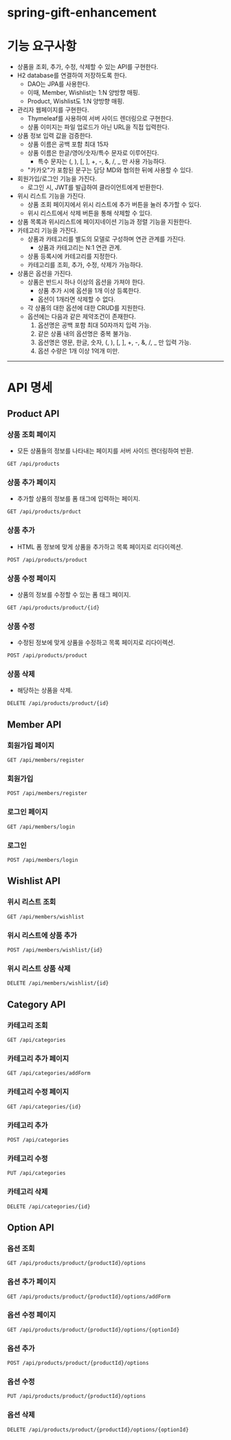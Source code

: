 # spring-gift-enhancement

# 기능 요구사항

- 상품을 조회, 추가, 수정, 삭제할 수 있는 API를 구현한다.
- H2 database를 연결하여 저장하도록 한다.
    - DAO는 JPA를 사용한다.
    - 이때, Member, Wishlist는 1:N 양방향 매핑.
    - Product, Wishlist도 1:N 양방향 매핑.
- 관리자 웹페이지를 구현한다.
    - Thymeleaf를 사용하여 서버 사이드 렌더링으로 구현한다.
    - 상품 이미지는 파일 업로드가 아닌 URL을 직접 입력한다.
- 상품 정보 입력 값을 검증한다.
    - 상품 이름은 공백 포함 최대 15자
    - 상품 이름은 한글/영어/숫자/특수 문자로 이루어진다.
        - 특수 문자는 (, ), [, ], +, -, &, /, _ 만 사용 가능하다.
    - "카카오"가 포함된 문구는 담당 MD와 협의한 뒤에 사용할 수 있다.
- 회원가입/로그인 기능을 가진다.
    - 로그인 시, JWT를 발급하여 클라이언트에게 반환한다.
- 위시 리스트 기능을 가진다.
    - 상품 조회 페이지에서 위시 리스트에 추가 버튼을 눌러 추가할 수 있다.
    - 위시 리스트에서 삭제 버튼을 통해 삭제할 수 있다.
- 상품 목록과 위시리스트에 페이지네이션 기능과 정렬 기능을 지원한다.
- 카테고리 기능을 가진다.
    - 상품과 카테고리를 별도의 모델로 구성하며 연관 관계를 가진다.
        - 상품과 카테고리는 N:1 연관 관계.
    - 상품 등록시에 카테고리를 지정한다.
    - 카테고리를 조회, 추가, 수정, 삭제가 가능하다.
- 상품은 옵션을 가진다.
    - 상품은 반드시 하나 이상의 옵션을 가져야 한다.
        - 상품 추가 시에 옵션을 1개 이상 등록한다.
        - 옵션이 1개라면 삭제할 수 없다.
    - 각 상품의 대한 옵션에 대한 CRUD를 지원한다.
    - 옵션에는 다음과 같은 제약조건이 존재한다.
        1. 옵션명은 공백 포함 최대 50자까지 입력 가능.
        2. 같은 상품 내의 옵션명은 중복 불가능.
        3. 옵션명은 영문, 한글, 숫자, (, ), [, ], +, -, &, /, _ 만 입력 가능.
        4. 옵션 수량은 1개 이상 1억개 미만.

---

# API 명세

## Product API

### 상품 조회 페이지

- 모든 상품들의 정보를 나타내는 페이지를 서버 사이드 렌더링하여 반환.

```
GET /api/products
```

### 상품 추가 페이지

- 추가할 상품의 정보를 폼 태그에 입력하는 페이지.

```
GET /api/products/prduct
```

### 상품 추가

- HTML 폼 정보에 맞게 상품을 추가하고 목록 페이지로 리다이렉션.

```
POST /api/products/product
```

### 상품 수정 페이지

- 상품의 정보를 수정할 수 있는 폼 태그 페이지.

```
GET /api/products/product/{id}
```

### 상품 수정

- 수정된 정보에 맞게 상품을 수정하고 목록 페이지로 리다이렉션.

```
POST /api/products/product
```

### 상품 삭제

- 해당하는 상품을 삭제.

```
DELETE /api/products/product/{id}
```

## Member API

### 회원가입 페이지

```
GET /api/members/register
```

### 회원가입

```
POST /api/members/register
```

### 로그인 페이지

```
GET /api/members/login
```

### 로그인

```
POST /api/members/login
```

## Wishlist API

### 위시 리스트 조회

```
GET /api/members/wishlist
```

### 위시 리스트에 상품 추가

```
POST /api/members/wishlist/{id}
```

### 위시 리스트 상품 삭제

```
DELETE /api/members/wishlist/{id}
```

## Category API

### 카테고리 조회

```
GET /api/categories
```

### 카테고리 추가 페이지

```
GET /api/categories/addForm
```

### 카테고리 수정 페이지

```
GET /api/categories/{id}
```

### 카테고리 추가

```
POST /api/categories
```

### 카테고리 수정

```
PUT /api/categories
```

### 카테고리 삭제

```
DELETE /api/categories/{id}
```

## Option API

### 옵션 조회

```
GET /api/products/product/{productId}/options
```

### 옵션 추가 페이지

```
GET /api/products/product/{productId}/options/addForm
```

### 옵션 수정 페이지

```
GET /api/products/product/{productId}/options/{optionId}
```

### 옵션 추가

```
POST /api/products/product/{productId}/options
```

### 옵션 수정

```
PUT /api/products/product/{productId}/options
```

### 옵션 삭제

```
DELETE /api/products/product/{productId}/options/{optionId}
```

